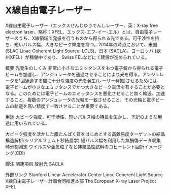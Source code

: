 # X線自由電子レーザー

X線自由電子レーザー（エックスせんじゆうでんしレーザー、英：X-ray free electron laser、略称：XFEL、エックス-エフ-イー-エル）とは、自由電子レーザーのうち、X線領域で発振を行うものから得られる光である。可干渉性を持ち、短いパルス幅、大きなピーク輝度を持つ。2014年の時点において、米国 (SLAC Linac Coherent Light Source: LCLS)、日本 (SACLA)、ヨーロッパ (欧州XFEL）が稼働中であり、 Swiss FELなどにて建設が進められている。

概要
光発生のしくみ
非常に小さなエミッタンスをもつ電子銃から得られる電子ビームを加速し、アンジュレータを通過させることにより光を得る。アンジュレータを1回通過する間に十分な強度の光を発生(レーザー発振)させるためには、電子ビームが小さなエミッタンスでかつ大きなピーク電流を有することが必要となる。このためには電子ビームのエミッタンスを悪化させること無く輸送、加速すること、複数のアンジュレータの光軸を一致させること、その光軸と電子ビームの軌道を高い精度で一致させることが重要である。

用途
大ピーク強度、可干渉性、短いパルス幅の特長を生かし、下記のような用途に用いられている。

大ピーク強度を活かした膜たんぱく質をはじめとする高難易度ターゲットの結晶構造解析(シリアルフェムト秒結晶学)
短パルス幅を利用した無損傷データ収集
時分割測定
ウイルスや金属粒子など非結晶性試料のコヒーレント回折イメージング(CDI)

脚注
関連項目
放射光
SACLA

外部リンク
Stanford Linear Accelerator Center Linac Coherent Light Source
X線自由電子レーザー計画合同推進本部
The European X-ray Laser Project XFEL